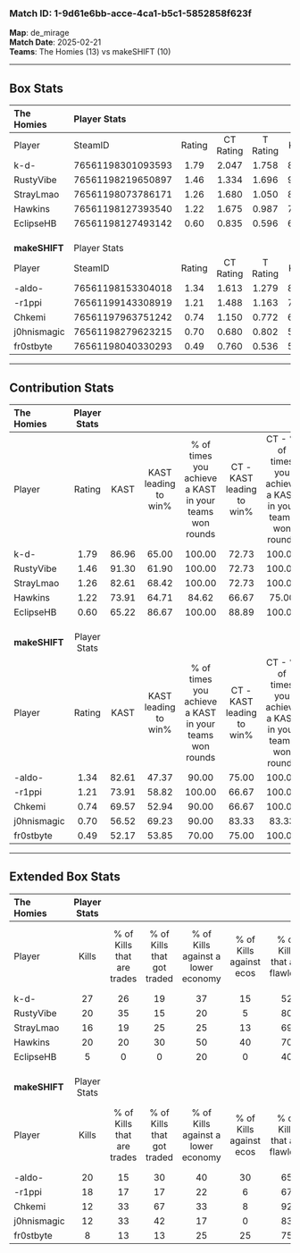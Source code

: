 ### Match ID: 1-9d61e6bb-acce-4ca1-b5c1-5852858f623f  
**Map**: de_mirage  
**Match Date**: 2025-02-21  
**Teams**: The Homies (13) vs makeSHIFT (10)  

---  

## Box Stats  

| **The Homies** | Player Stats      |        |           |          |       |       |       |         |        |      |     |
| :- | :- | :-: | :-: | :-: | :-: | :-: | :-: | :-: | :-: | :-: | :-: |
| Player         | SteamID           | Rating | CT Rating | T Rating | KAST  |  ADR  | Kills | Assists | Deaths | K/D  | HS% |
| k-d-           | 76561198301093593 |  1.79  |   2.047   |  1.758   | 86.96 | 111.5 |  27   |    6    |   13   | 2.08 | 29  |
| RustyVibe      | 76561198219650897 |  1.46  |   1.334   |  1.696   | 91.30 | 75.5  |  20   |    4    |   12   | 1.67 | 20  |
| StrayLmao      | 76561198073786171 |  1.26  |   1.680   |  1.050   | 82.61 | 82.9  |  16   |    7    |   13   | 1.23 | 68  |
| Hawkins        | 76561198127393540 |  1.22  |   1.675   |  0.987   | 73.91 | 83.4  |  20   |    5    |   18   | 1.11 | 20  |
| EclipseHB      | 76561198127493142 |  0.60  |   0.835   |  0.596   | 65.22 | 51.0  |   5   |   13    |   15   | 0.33 | 40  |
|                |                   |        |           |          |       |       |       |         |        |      |     |
|                |                   |        |           |          |       |       |       |         |        |      |     |
|                |                   |        |           |          |       |       |       |         |        |      |     |
| **makeSHIFT**  | Player Stats      |        |           |          |       |       |       |         |        |      |     |
| Player         | SteamID           | Rating | CT Rating | T Rating | KAST  |  ADR  | Kills | Assists | Deaths | K/D  | HS% |
| -aldo-         | 76561198153304018 |  1.34  |   1.613   |  1.279   | 82.61 | 94.5  |  20   |    3    |   17   | 1.18 | 20  |
| -r1ppi         | 76561199143308919 |  1.21  |   1.488   |  1.163   | 73.91 | 95.4  |  18   |    6    |   17   | 1.06 | 61  |
| Chkemi         | 76561197963751242 |  0.74  |   1.150   |  0.772   | 69.57 | 49.4  |  12   |    1    |   19   | 0.63 | 50  |
| j0hnismagic    | 76561198279623215 |  0.70  |   0.680   |  0.802   | 56.52 | 49.2  |  12   |    2    |   17   | 0.71 | 16  |
| fr0stbyte      | 76561198040330293 |  0.49  |   0.760   |  0.536   | 52.17 | 53.2  |   8   |    5    |   19   | 0.42 | 50  |
---  

## Contribution Stats  

| **The Homies** | Player Stats |       |                      |                                                        |                           |                                                             |                          |                                                            |
| :- | :-: | :-: | :-: | :-: | :-: | :-: | :-: | :-: |
| Player         |    Rating    | KAST  | KAST leading to win% | % of times you achieve a KAST in your teams won rounds | CT - KAST leading to win% | CT - % of times you achieve a KAST in your teams won rounds | T - KAST leading to win% | T - % of times you achieve a KAST in your teams won rounds |
| k-d-           |     1.79     | 86.96 |        65.00         |                         100.00                         |           72.73           |                           100.00                            |          55.56           |                           100.00                           |
| RustyVibe      |     1.46     | 91.30 |        61.90         |                         100.00                         |           72.73           |                           100.00                            |          50.00           |                           100.00                           |
| StrayLmao      |     1.26     | 82.61 |        68.42         |                         100.00                         |           72.73           |                           100.00                            |          62.50           |                           100.00                           |
| Hawkins        |     1.22     | 73.91 |        64.71         |                         84.62                          |           66.67           |                            75.00                            |          62.50           |                           100.00                           |
| EclipseHB      |     0.60     | 65.22 |        86.67         |                         100.00                         |           88.89           |                           100.00                            |          83.33           |                           100.00                           |
|                |              |       |                      |                                                        |                           |                                                             |                          |                                                            |
|                |              |       |                      |                                                        |                           |                                                             |                          |                                                            |
|                |              |       |                      |                                                        |                           |                                                             |                          |                                                            |
| **makeSHIFT**  | Player Stats |       |                      |                                                        |                           |                                                             |                          |                                                            |
| Player         |    Rating    | KAST  | KAST leading to win% | % of times you achieve a KAST in your teams won rounds | CT - KAST leading to win% | CT - % of times you achieve a KAST in your teams won rounds | T - KAST leading to win% | T - % of times you achieve a KAST in your teams won rounds |
| -aldo-         |     1.34     | 82.61 |        47.37         |                         90.00                          |           75.00           |                           100.00                            |          27.27           |                           75.00                            |
| -r1ppi         |     1.21     | 73.91 |        58.82         |                         100.00                         |           66.67           |                           100.00                            |          50.00           |                           100.00                           |
| Chkemi         |     0.74     | 69.57 |        52.94         |                         90.00                          |           66.67           |                           100.00                            |          37.50           |                           75.00                            |
| j0hnismagic    |     0.70     | 56.52 |        69.23         |                         90.00                          |           83.33           |                            83.33                            |          57.14           |                           100.00                           |
| fr0stbyte      |     0.49     | 52.17 |        53.85         |                         70.00                          |           75.00           |                           100.00                            |          20.00           |                           25.00                            |
---  

## Extended Box Stats  

| **The Homies** | Player Stats |                            |                            |                                    |                         |                              |                                 |        |                             |                                     |                          |                               |                            |
| :- | :-: | :-: | :-: | :-: | :-: | :-: | :-: | :-: | :-: | :-: | :-: | :-: | :-: |
| Player         |    Kills     | % of Kills that are trades | % of Kills that got traded | % of Kills against a lower economy | % of Kills against ecos | % of Kills that are flawless | % of Kills that are close duels | Deaths | % of Deaths that get traded | % of Deaths against a lower economy | % of Deaths against ecos | % of Deaths that are flawless | % of Deaths that are close |
| k-d-           |      27      |             26             |             19             |                 37                 |           15            |              52              |                4                |   13   |             38              |                  8                  |            8             |              62               |             8              |
| RustyVibe      |      20      |             35             |             15             |                 20                 |            5            |              80              |                5                |   12   |             17              |                  0                  |            0             |              75               |             0              |
| StrayLmao      |      16      |             19             |             25             |                 25                 |           13            |              69              |                6                |   13   |             38              |                  8                  |            8             |              77               |             8              |
| Hawkins        |      20      |             20             |             30             |                 50                 |           40            |              70              |               10                |   18   |             28              |                 17                  |            0             |              78               |             0              |
| EclipseHB      |      5       |             0              |             0              |                 20                 |            0            |              40              |                0                |   15   |             33              |                 13                  |            13            |              67               |             7              |
|                |              |                            |                            |                                    |                         |                              |                                 |        |                             |                                     |                          |                               |                            |
|                |              |                            |                            |                                    |                         |                              |                                 |        |                             |                                     |                          |                               |                            |
|                |              |                            |                            |                                    |                         |                              |                                 |        |                             |                                     |                          |                               |                            |
| **makeSHIFT**  | Player Stats |                            |                            |                                    |                         |                              |                                 |        |                             |                                     |                          |                               |                            |
| Player         |    Kills     | % of Kills that are trades | % of Kills that got traded | % of Kills against a lower economy | % of Kills against ecos | % of Kills that are flawless | % of Kills that are close duels | Deaths | % of Deaths that get traded | % of Deaths against a lower economy | % of Deaths against ecos | % of Deaths that are flawless | % of Deaths that are close |
| -aldo-         |      20      |             15             |             30             |                 40                 |           30            |              65              |               10                |   17   |             24              |                 18                  |            6             |              53               |             6              |
| -r1ppi         |      18      |             17             |             17             |                 22                 |            6            |              67              |                0                |   17   |             24              |                  6                  |            0             |              53               |             12             |
| Chkemi         |      12      |             33             |             67             |                 33                 |            8            |              92              |                8                |   19   |             21              |                  5                  |            0             |              79               |             0              |
| j0hnismagic    |      12      |             33             |             42             |                 17                 |            0            |              83              |                0                |   17   |             12              |                 12                  |            6             |              76               |             0              |
| fr0stbyte      |      8       |             13             |             13             |                 25                 |           25            |              75              |                0                |   19   |             26              |                 16                  |            5             |              63               |             11             |
